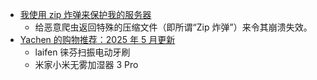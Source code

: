 - [我使用 zip 炸弹来保护我的服务器](https://idiallo.com/blog/zipbomb-protection)
	- 给恶意爬虫返回特殊的压缩文件（即所谓“Zip 炸弹”）来令其崩溃失效。
- [Yachen 的购物推荐：2025 年 5 月更新](https://blankwonder.notion.site/Yachen-03d59139b57942f1bb4c090a68f28e88)
	- laifen 徕芬扫振电动牙刷
	- 米家小米无雾加湿器 3 Pro